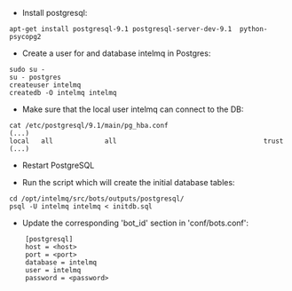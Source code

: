 * Install postgresql:
```
apt-get install postgresql-9.1 postgresql-server-dev-9.1  python-psycopg2
```

* Create a user for and database intelmq in Postgres:
```
sudo su - 
su - postgres
createuser intelmq
createdb -O intelmq intelmq
```

* Make sure that the local user intelmq can connect to the DB:
```
cat /etc/postgresql/9.1/main/pg_hba.conf
(...)
local   all             all                                     trust
(...)
```

* Restart PostgreSQL

* Run the script which will create the initial database tables:
```
cd /opt/intelmq/src/bots/outputs/postgresql/
psql -U intelmq intelmq < initdb.sql
```

* Update the corresponding 'bot_id' section in 'conf/bots.conf':

```
    [postgresql]
    host = <host>
    port = <port>
    database = intelmq
    user = intelmq
    password = <password>
```
